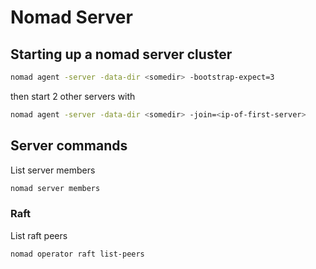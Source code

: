 # Nomad Server

## Starting up a nomad server cluster

```bash
nomad agent -server -data-dir <somedir> -bootstrap-expect=3
```

then start 2 other servers with

```bash
nomad agent -server -data-dir <somedir> -join=<ip-of-first-server>
```

## Server commands

List server members

```bash
nomad server members
```

### Raft

List raft peers

```bash
nomad operator raft list-peers
```
